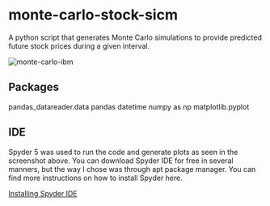 # monte-carlo-stock-sicm

A python script that generates Monte Carlo simulations to provide predicted future stock prices during a given interval.

![monte-carlo-ibm](https://user-images.githubusercontent.com/15150787/200733068-7ff883a2-8565-480a-a311-1c0ad9a04099.jpg)

## Packages
pandas_datareader.data
pandas
datetime
numpy as np
matplotlib.pyplot

## IDE
Spyder 5 was used to run the code and generate plots as seen in the screenshot above. You can download Spyder IDE for free in several manners, but the way I chose was through apt package manager. You can find more instructions on how to install Spyder here. 

[Installing Spyder IDE](https://docs.spyder-ide.org/current/installtion.html)

